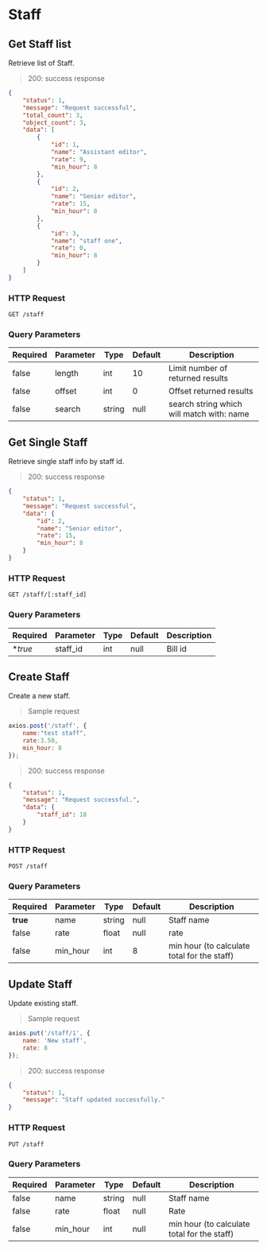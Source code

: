 # Staff


## Get Staff list

Retrieve list of Staff.

> 200: success response

```json
{
    "status": 1,
    "message": "Request successful",
    "total_count": 3,
    "object_count": 3,
    "data": [
        {
            "id": 1,
            "name": "Assistant editor",
            "rate": 9,
            "min_hour": 8
        },
        {
            "id": 2,
            "name": "Senior editor",
            "rate": 15,
            "min_hour": 8
        },
        {
            "id": 3,
            "name": "staff one",
            "rate": 0,
            "min_hour": 8
        }
    ]
}
```

### HTTP Request

`GET /staff`

### Query Parameters

Required | Parameter | Type | Default | Description
-------- | --------- | ---- | ------- | -----------
false | length | int | 10 | Limit number of returned results
false | offset | int | 0 | Offset returned results
false | search | string | null | search string which will match with: name


## Get Single Staff

Retrieve single staff info by staff id.

> 200: success response

```json
{
    "status": 1,
    "message": "Request successful",
    "data": {
        "id": 2,
        "name": "Senior editor",
        "rate": 15,
        "min_hour": 8
    }
}
```

### HTTP Request

`GET /staff/[:staff_id]`

### Query Parameters

Required | Parameter | Type | Default | Description
-------- | --------- | ---- | ------- | -----------
**true* | staff_id | int | null | Bill id


## Create Staff

Create a new staff.

> Sample request

```javascript
axios.post('/staff', {
    name:"test staff",
    rate:3.50,
    min_hour: 8
});
```

> 200: success response

```json
{
    "status": 1,
    "message": "Request successful.",
    "data": {
        "staff_id": 18
    }
}
```

### HTTP Request

`POST /staff`

### Query Parameters

Required | Parameter | Type | Default | Description
-------- | --------- | ---- | ------- | -----------
**true** | name | string | null | Staff name
false | rate | float | null | rate
false | min_hour | int | 8 | min hour (to calculate total for the staff)


## Update Staff

Update existing staff.


> Sample request

```javascript
axios.put('/staff/1', {
    name: 'New staff',
    rate: 8
});
```

> 200: success response

```json
{
    "status": 1,
    "message": "Staff updated successfully."
}
```

### HTTP Request

`PUT /staff`

### Query Parameters

Required | Parameter | Type | Default | Description
-------- | --------- | ---- | ------- | -----------
false | name | string | null | Staff name
false | rate | float | null | Rate
false | min_hour | int | null | min hour (to calculate total for the staff)

